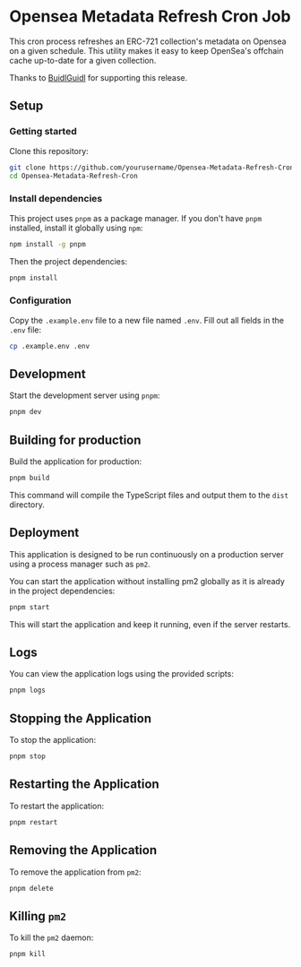 # Opensea Metadata Refresh Cron Job

This cron process refreshes an ERC-721 collection's metadata on Opensea on a given schedule. This utility makes it easy to keep OpenSea's offchain cache up-to-date for a given collection.

Thanks to [BuidlGuidl](https://buidlguidl.com) for supporting this release.

## Setup

### Getting started

Clone this repository:

```bash
git clone https://github.com/yourusername/Opensea-Metadata-Refresh-Cron.git
cd Opensea-Metadata-Refresh-Cron
```

### Install dependencies

This project uses `pnpm` as a package manager. If you don't have `pnpm` installed, install it globally using `npm`:

```bash
npm install -g pnpm
```

Then the project dependencies:

```bash
pnpm install
```

### Configuration

Copy the `.example.env` file to a new file named `.env`. Fill out all fields in the `.env` file:

```bash
cp .example.env .env
```

## Development

Start the development server using `pnpm`:

```bash
pnpm dev
```

## Building for production

Build the application for production:

```bash
pnpm build
```

This command will compile the TypeScript files and output them to the `dist` directory.

## Deployment

This application is designed to be run continuously on a production server using a process manager such as `pm2`.

You can start the application without installing pm2 globally as it is already in the project dependencies:

```bash
pnpm start
```

This will start the application and keep it running, even if the server restarts.

## Logs

You can view the application logs using the provided scripts:

```bash
pnpm logs
```

## Stopping the Application

To stop the application:

```bash
pnpm stop
```

## Restarting the Application

To restart the application:

```bash
pnpm restart
```

## Removing the Application

To remove the application from `pm2`:

```bash
pnpm delete
```

## Killing `pm2`

To kill the `pm2` daemon:

```bash
pnpm kill
```
